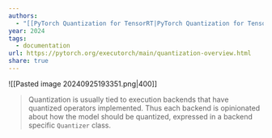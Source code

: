 ```yaml
---
authors:
  - "[[PyTorch Quantization for TensorRT|PyTorch Quantization for TensorRT]]"
year: 2024
tags:
  - documentation
url: https://pytorch.org/executorch/main/quantization-overview.html
share: true
---
```



![[Pasted image 20240925193351.png|400]]

> Quantization is usually tied to execution backends that have quantized operators implemented. Thus each backend is opinionated about how the model should be quantized, expressed in a backend specific `Quantizer` class.


